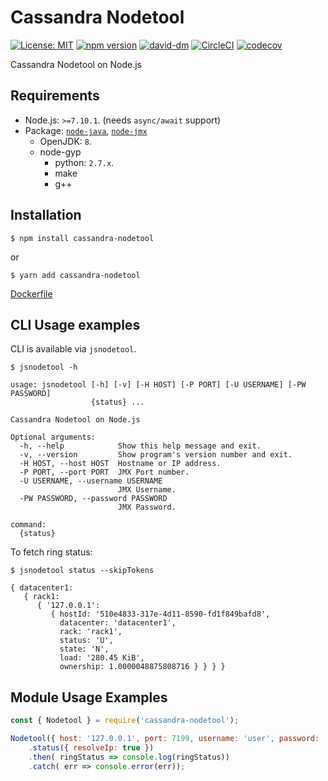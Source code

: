 # Cassandra Nodetool

[![License: MIT](https://img.shields.io/badge/License-MIT-yellow.svg)](https://opensource.org/licenses/MIT)
[![npm version](https://badge.fury.io/js/cassandra-nodetool.svg)](https://badge.fury.io/js/cassandra-nodetool)
[![david-dm](https://david-dm.org/Aoinu/cassandra-nodetool.svg)](https://david-dm.org/Aoinu/cassandra-nodetool)
[![CircleCI](https://circleci.com/gh/Aoinu/cassandra-nodetool.svg?style=svg)](https://circleci.com/gh/Aoinu/cassandra-nodetool)
[![codecov](https://codecov.io/gh/Aoinu/cassandra-nodetool/branch/master/graph/badge.svg)](https://codecov.io/gh/Aoinu/cassandra-nodetool)

Cassandra Nodetool on Node.js

## Requirements

- Node.js: `>=7.10.1`. (needs `async/await` support)
- Package: [`node-java`](https://github.com/joeferner/node-java), [`node-jmx`](https://github.com/zuazo/node-jmx)
  - OpenJDK: `8`.
  - node-gyp
    - python: `2.7.x`.
    - make
    - g++

## Installation

```
$ npm install cassandra-nodetool
```

or

```
$ yarn add cassandra-nodetool
```

[Dockerfile](https://gitlab.com/aoinu/cassandra-nodetool/blob/master/Dockerfile)

## CLI Usage examples

CLI is available via `jsnodetool`.

```
$ jsnodetool -h

usage: jsnodetool [-h] [-v] [-H HOST] [-P PORT] [-U USERNAME] [-PW PASSWORD]
                  {status} ...

Cassandra Nodetool on Node.js

Optional arguments:
  -h, --help            Show this help message and exit.
  -v, --version         Show program's version number and exit.
  -H HOST, --host HOST  Hostname or IP address.
  -P PORT, --port PORT  JMX Port number.
  -U USERNAME, --username USERNAME
                        JMX Username.
  -PW PASSWORD, --password PASSWORD
                        JMX Password.

command:
  {status}
```

To fetch ring status:

```
$ jsnodetool status --skipTokens

{ datacenter1:
   { rack1:
      { '127.0.0.1':
         { hostId: '510e4833-317e-4d11-8590-fd1f849bafd8',
           datacenter: 'datacenter1',
           rack: 'rack1',
           status: 'U',
           state: 'N',
           load: '280.45 KiB',
           ownership: 1.0000048875808716 } } } }
```

## Module Usage Examples

```javascript
const { Nodetool } = require('cassandra-nodetool');

Nodetool({ host: '127.0.0.1', port: 7199, username: 'user', password: 'pass' })
    .status({ resolveIp: true })
    .then( ringStatus => console.log(ringStatus))
    .catch( err => console.error(err));
```
